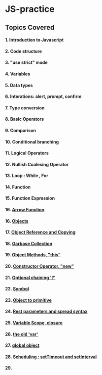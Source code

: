 # JS-practice 
## Topics Covered
#### 1. Introduction to Javascript
#### 2. Code structure
#### 3. "use strict" mode
#### 4. Variables
#### 5. Data types
#### 6. Interations: alert, prompt, confirm
#### 7. Type conversion
#### 8. Basic Operators
#### 9. Comparison
#### 10. Conditional branching
#### 11. Logical Operators
#### 12. Nullish Coalesing Operator
#### 13. Loop : While , For
#### 14. Function
#### 15. Function Expression
#### 16. [Arrow Function](https://github.com/codehub7/JS-practice/blob/main/arrow-func.js)
#### 16. [Objects](https://github.com/codehub7/JS-practice/blob/main/objects.js)
#### 17. [Object Reference and Copying](https://github.com/codehub7/JS-practice/blob/main/object-ref.js)
#### 18. [Garbase Collection](https://github.com/codehub7/JS-practice/blob/main/garbase-collection.js)
#### 19. [Object Methods, "this" ](https://github.com/codehub7/JS-practice/blob/main/this.js)
#### 20. [Constructor Operator, "new" ](https://github.com/codehub7/JS-practice/blob/main/new-op.js)
#### 21. [Optional chaining '?' ](https://github.com/codehub7/JS-practice/blob/main/optional-chaining.js)
#### 22. [Symbol ](https://github.com/codehub7/JS-practice/blob/main/symbol.js)
#### 23. [Object to primitive ](https://github.com/codehub7/JS-practice/blob/main/object-to-primitive.js)
#### 24. [Rest parameters and spread syntax ](https://github.com/codehub7/JS-practice/blob/main/rest-param-spread.js)
#### 25. [Variable Scope, closure ](https://github.com/codehub7/JS-practice/blob/main/closure.js)
#### 26. [the old 'var'](https://github.com/codehub7/JS-practice/blob/main/old-var.js)
#### 27. [global object](https://github.com/codehub7/JS-practice/blob/main/)
#### 28. [Scheduling : setTimeout and setInterval ](https://github.com/codehub7/JS-practice/blob/main/scheduling.js)
#### 29. [](https://github.com/codehub7/JS-practice/blob/main/)